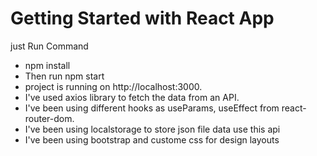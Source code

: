 # Getting Started with React App

just Run Command 
- npm install 
- Then run npm start 
-  project is running on http://localhost:3000.
- I've used axios library to fetch the data from an API.
- I've been using different hooks as useParams, useEffect from
react-router-dom.
 - I've been using localstorage to store json file data use this api
-  I've been using bootstrap and custome css for design layouts
